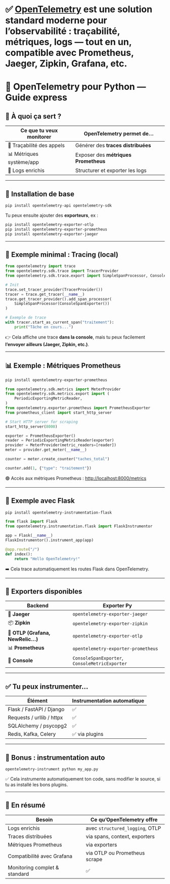 # ✅ [**OpenTelemetry**](https://opentelemetry.io/) est une solution standard moderne pour l’**observabilité** : traçabilité, métriques, logs — tout en un, compatible avec **Prometheus**, **Jaeger**, **Zipkin**, **Grafana**, etc.

# 📡 OpenTelemetry pour Python — Guide express

## 🎯 À quoi ça sert ?

| Ce que tu veux monitorer | OpenTelemetry permet de…             |
|--------------------------|--------------------------------------|
| 🔄 Traçabilité des appels | Générer des **traces distribuées**    |
| 📊 Métriques système/app | Exposer des **métriques Prometheus** |
| 📝 Logs enrichis         | Structurer et exporter les logs      |

---

## 🧰 Installation de base

```bash
pip install opentelemetry-api opentelemetry-sdk
```

Tu peux ensuite ajouter des **exporteurs**, ex :

```bash
pip install opentelemetry-exporter-otlp
pip install opentelemetry-exporter-prometheus
pip install opentelemetry-exporter-jaeger
```

---

## 🚀 Exemple minimal : Tracing (local)

```python
from opentelemetry import trace
from opentelemetry.sdk.trace import TracerProvider
from opentelemetry.sdk.trace.export import SimpleSpanProcessor, ConsoleSpanExporter

# Init
trace.set_tracer_provider(TracerProvider())
tracer = trace.get_tracer(__name__)
trace.get_tracer_provider().add_span_processor(
    SimpleSpanProcessor(ConsoleSpanExporter())
)

# Exemple de trace
with tracer.start_as_current_span("traitement"):
    print("Tâche en cours...")
```

👉 Cela affiche une trace **dans la console**, mais tu peux facilement **l’envoyer ailleurs (Jaeger, Zipkin, etc.)**.

---

## 📊 Exemple : Métriques Prometheus

```bash
pip install opentelemetry-exporter-prometheus
```

```python
from opentelemetry.sdk.metrics import MeterProvider
from opentelemetry.sdk.metrics.export import (
    PeriodicExportingMetricReader,
)
from opentelemetry.exporter.prometheus import PrometheusExporter
from prometheus_client import start_http_server

# Start HTTP server for scraping
start_http_server(8000)

exporter = PrometheusExporter()
reader = PeriodicExportingMetricReader(exporter)
provider = MeterProvider(metric_readers=[reader])
meter = provider.get_meter(__name__)

counter = meter.create_counter("taches_total")

counter.add(1, {"type": "traitement"})
```

🟢 Accès aux métriques Prometheus : [http://localhost:8000/metrics](http://localhost:8000/metrics)

---

## 🔧 Exemple avec Flask

```bash
pip install opentelemetry-instrumentation-flask
```

```python
from flask import Flask
from opentelemetry.instrumentation.flask import FlaskInstrumentor

app = Flask(__name__)
FlaskInstrumentor().instrument_app(app)

@app.route("/")
def index():
    return "Hello OpenTelemetry!"
```

➡️ Cela trace automatiquement les routes Flask dans OpenTelemetry.

---

## 🧩 Exporters disponibles

| Backend       | Exporter Py                              |
|---------------|-------------------------------------------|
| 🐘 **Jaeger**     | `opentelemetry-exporter-jaeger`         |
| 📦 **Zipkin**     | `opentelemetry-exporter-zipkin`         |
| 🧠 **OTLP (Grafana, NewRelic…)** | `opentelemetry-exporter-otlp` |
| 📊 **Prometheus** | `opentelemetry-exporter-prometheus`     |
| 📄 **Console**    | `ConsoleSpanExporter`, `ConsoleMetricExporter` |

---

## ✅ Tu peux instrumenter…

| Élément                    | Instrumentation automatique |
|----------------------------|-----------------------------|
| Flask / FastAPI / Django   | ✅                          |
| Requests / urllib / httpx  | ✅                          |
| SQLAlchemy / psycopg2      | ✅                          |
| Redis, Kafka, Celery       | ✅ via plugins              |

---

## 🎁 Bonus : instrumentation auto

```bash
opentelemetry-instrument python my_app.py
```

✅ Cela instrumente automatiquement ton code, sans modifier le source, si tu as installé les bons plugins.

---

## 🚀 En résumé

| Besoin                         | Ce qu’OpenTelemetry offre               |
|-------------------------------|-----------------------------------------|
| Logs enrichis                 | avec `structured_logging`, OTLP        |
| Traces distribuées            | via spans, context, exporters           |
| Métriques Prometheus          | via exporters                           |
| Compatibilité avec Grafana    | via OTLP ou Prometheus scrape           |
| Monitoring complet & standard | ✅                                      |
